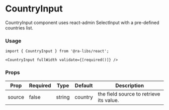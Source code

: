 # CountryInput

CountryInput component uses react-admin SelectInput with a pre-defined countries list.

### Usage

```tsx
import { CountryInput } from '@ra-libs/react';

<CountryInput fullWidth validate={[required()]} />
```

### Props

| Prop            | Required | Type   | Default | Description                                                                                                                                                                                                                   |
| --------------- | -------- | ------ | ------- | ----------------------------------------------------------------------------------------------------------------------------------------------------------------------------------------------------------------------------- |
| source          | false    | string | country | the field source to retrieve its value.                                                                                                                                                                                       |
